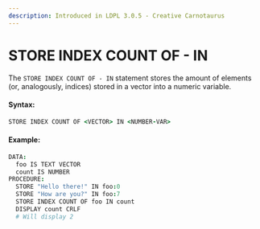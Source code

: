 ```yaml
---
description: Introduced in LDPL 3.0.5 - Creative Carnotaurus
---
```


# STORE INDEX COUNT OF - IN

The `STORE INDEX COUNT OF - IN` statement stores the amount of elements \(or, analogously, indices\) stored in a vector into a numeric variable.

#### Syntax:

```coffeescript
STORE INDEX COUNT OF <VECTOR> IN <NUMBER-VAR>
```

#### Example:

```coffeescript
DATA:
  foo IS TEXT VECTOR
  count IS NUMBER
PROCEDURE:
  STORE "Hello there!" IN foo:0
  STORE "How are you?" IN foo:7
  STORE INDEX COUNT OF foo IN count
  DISPLAY count CRLF
  # Will display 2
```



